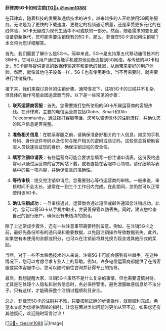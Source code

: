 **菲律宾5G卡如何注销[[TG💪+ @esim1088](https://t.me/s/esim1088)]**

在菲律宾，随着科技的发展和通信技术的进步，越来越多的人开始使用5G网络服务。无论是为了更快的下载速度、更稳定的视频通话质量，还是享受更多元化的在线体验，5G卡无疑成为现代生活中不可或缺的一部分。然而，随着需求的变化或设备更新换代，您可能需要注销现有的5G卡。那么，菲律宾5G卡该如何注销呢？本文将为您详细解答。

首先，我们需要了解什么是5G卡。简单来说，5G卡是支持第五代移动通信技术的SIM卡，它可以让用户通过智能手机或其他设备连接到5G网络。与传统的4G卡相比，5G卡能够提供更高的数据传输速率和更低的延迟，从而带来更好的用户体验。然而，就像其他电子设备一样，5G卡也有使用寿命，当不再需要时，就需要进行注销操作。

接下来，我们来探讨具体的注销步骤。通常情况下，注销5G卡的过程并不复杂，但具体的操作可能会因运营商而异。以下是一些常见的步骤：

1. **联系运营商客服**：首先，您需要拨打您所使用的5G卡所属运营商的客服热线。在菲律宾，主要的电信运营商包括Globe、Smart和Dito Telecommunity。通过拨打客服电话，您可以咨询具体的注销流程，并确认您的账户信息是否完整。

2. **准备相关信息**：在联系客服之前，请确保准备好相关的个人信息，如您的手机号码、身份证件号码以及任何与账户相关的密码或验证码。这些信息将帮助客服人员快速验证您的身份，确保注销过程的安全性。

3. **填写注销申请表**：有些运营商可能会要求您填写一份注销申请表。这份表格通常可以通过运营商的官方网站下载，或者直接在客服中心领取。请仔细填写表格中的每一项内容，并确保信息的准确性。

4. **等待审核**：提交完注销申请后，您需要耐心等待运营商的审核。一般来说，审核时间不会太长，通常在一到三个工作日内完成。在此期间，您仍然可以正常使用该5G卡。

5. **确认注销成功**：一旦审核通过，运营商会通过短信或邮件通知您注销成功。此时，您可以将5G卡从手机中取出，并妥善保管以防丢失。同时，建议您检查自己的银行账户，确保没有未结清的费用。

除了上述常规步骤外，还有一些注意事项需要特别留意。例如，在注销5G卡之前，最好先备份所有的通讯录和重要数据，以免因注销操作导致数据丢失。此外，如果您有未使用的余额或积分，也可以在注销前将其兑换为现金或其他形式的奖励。

当然，对于一些不太熟悉技术的人来说，注销5G卡可能会感到有些棘手。在这种情况下，您可以考虑寻求专业人士的帮助。例如，许多电信运营商都提供了在线客服或实体客服中心，您可以随时前往咨询并获得专业的指导。

最后，我想提醒大家，注销5G卡虽然不是什么复杂的事情，但也需要谨慎对待。尤其是在处理个人隐私和财务信息时，务必保持警惕，避免泄露敏感信息给不法分子。只有这样，才能确保整个注销过程顺利且安全。

总之，菲律宾5G卡的注销并不难，只要按照正确的步骤操作，就能顺利完成。希望本文能为您提供清晰的指引，让您在面对类似问题时更加从容不迫。如果您还有其他疑问，欢迎随时留言讨论！

[[TG💪+ @esim1088](https://t.me/s/esim1088) ![Image](https://i.postimg.cc/4NQfJmqS/Snipaste-2025-05-13-00-14-12.png)]